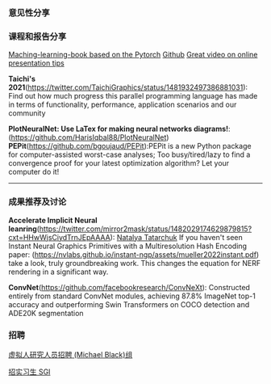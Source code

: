
### 意见性分享




### 课程和报告分享

[Maching-learning-book based on the Pytorch](https://twitter.com/rasbt/status/1480224660470083588)
[Github](https://github.com/rasbt/machine-learning-book)
[Great video on online presentation tips](https://twitter.com/CSProfKGD/status/1482162054114988037)

**Taichi's 2021**(https://twitter.com/TaichiGraphics/status/1481932497386881031): Find out how much progress this parallel programming language has made in terms of functionality, performance, application scenarios and our community

**PlotNeuralNet: Use LaTex for making neural networks diagrams!**:(https://github.com/HarisIqbal88/PlotNeuralNet)
**PEPit**(https://github.com/bgoujaud/PEPit):PEPit is a new Python package for computer-assisted worst-case analyses; Too busy/tired/lazy to find a convergence proof for your latest optimization algorithm? Let your computer do it!
****

### 成果推荐及讨论
**Accelerate Implicit Neural leanring**(https://twitter.com/mirror2mask/status/1482029174629879815?cxt=HHwWjsCiydTrnJEpAAAA): 
[Natalya Tatarchuk](https://twitter.com/mirror2mask)
If you haven't seen Instant Neural Graphics Primitives with a Multiresolution Hash Encoding 
paper: (https://nvlabs.github.io/instant-ngp/assets/mueller2022instant.pdf) take a look, truly groundbreaking work. This changes the equation for NERF rendering in a significant way.

**ConvNet**(https://github.com/facebookresearch/ConvNeXt):
Constructed entirely from standard ConvNet modules, achieving 87.8% ImageNet top-1 accuracy and outperforming Swin Transformers on COCO detection and ADE20K segmentation

### 招聘
[虚拟人研究人员招聘 (Michael Black)组](https://twitter.com/Michael_J_Black/status/1470389393206747146)

[招实习生 SGI](https://twitter.com/JustinMSolomon/status/1478499442714054658)
